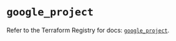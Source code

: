 # `google_project`

Refer to the Terraform Registry for docs: [`google_project`](https://registry.terraform.io/providers/hashicorp/google-beta/6.10.0/docs/resources/google_project).
